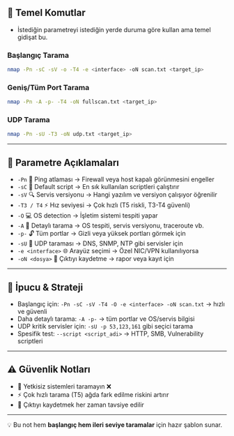 ## 🚀 Temel Komutlar
- İstediğin parametreyi istediğin yerde duruma göre kullan ama temel gidişat bu.
### Başlangıç Tarama
```bash
nmap -Pn -sC -sV -o -T4 -e <interface> -oN scan.txt <target_ip>
```
### Geniş/Tüm Port Tarama
```bash
nmap -Pn -A -p- -T4 -oN fullscan.txt <target_ip>
```

### UDP Tarama
```bash
nmap -Pn -sU -T3 -oN udp.txt <target_ip>
```

---

## 🧩 Parametre Açıklamaları
- `-Pn` 🚫 Ping atlaması → Firewall veya host kapalı görünmesini engeller  
- `-sC` 📜 Default script → En sık kullanılan scriptleri çalıştırır  
- `-sV` 🔍 Servis versiyonu → Hangi yazılım ve versiyon çalışıyor öğrenilir  
- `-T3 / T4` ⚡ Hız seviyesi → Çok hızlı (T5 riskli, T3-T4 güvenli)  
- `-O` 💻 OS detection → İşletim sistemi tespiti yapar  
- `-A` 🔎 Detaylı tarama → OS tespiti, servis versiyonu, traceroute vb.  
- `-p-` 🔓 Tüm portlar → Gizli veya yüksek portları görmek için  
- `-sU` 📡 UDP taraması → DNS, SNMP, NTP gibi servisler için  
- `-e <interface>` 🌐 Arayüz seçimi → Özel NIC/VPN kullanılıyorsa  
- `-oN <dosya>` 💾 Çıktıyı kaydetme → rapor veya kayıt için  

---

## 🎯 İpucu & Strateji
- Başlangıç için: `-Pn -sC -sV -T4 -O -e <interface> -oN scan.txt` → hızlı ve güvenli  
- Daha detaylı tarama: `-A -p-` → tüm portlar ve OS/servis bilgisi  
- UDP kritik servisler için: `-sU -p 53,123,161` gibi seçici tarama  
- Spesifik test: `--script <script_adi>` → HTTP, SMB, Vulnerability scriptleri  

---

## ⚠️ Güvenlik Notları
- 👀 Yetkisiz sistemleri taramayın ❌  
- ⚡ Çok hızlı tarama (T5) ağda fark edilme riskini artırır  
- 💾 Çıktıyı kaydetmek her zaman tavsiye edilir  

---

💡 Bu not hem **başlangıç hem ileri seviye taramalar** için hazır şablon sunar.
